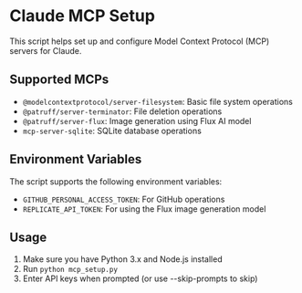 # Claude MCP Setup

This script helps set up and configure Model Context Protocol (MCP) servers for Claude.

## Supported MCPs

- `@modelcontextprotocol/server-filesystem`: Basic file system operations
- `@patruff/server-terminator`: File deletion operations
- `@patruff/server-flux`: Image generation using Flux AI model
- `mcp-server-sqlite`: SQLite database operations

## Environment Variables

The script supports the following environment variables:
- `GITHUB_PERSONAL_ACCESS_TOKEN`: For GitHub operations
- `REPLICATE_API_TOKEN`: For using the Flux image generation model

## Usage

1. Make sure you have Python 3.x and Node.js installed
2. Run `python mcp_setup.py`
3. Enter API keys when prompted (or use --skip-prompts to skip)
